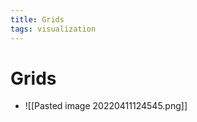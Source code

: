 ```yaml
---
title: Grids
tags: visualization
---
```


# Grids
- ![[Pasted image 20220411124545.png]]











































